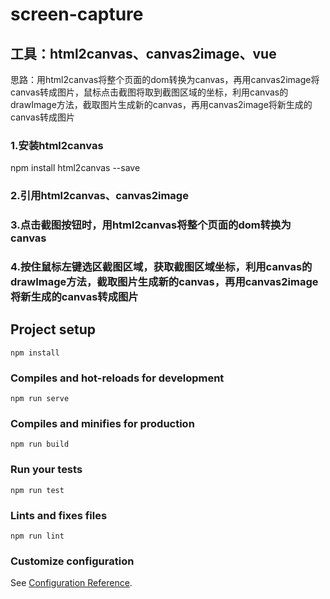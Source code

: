 # screen-capture
##  工具：html2canvas、canvas2image、vue
思路：用html2canvas将整个页面的dom转换为canvas，再用canvas2image将canvas转成图片，鼠标点击截图将取到截图区域的坐标，利用canvas的drawImage方法，截取图片生成新的canvas，再用canvas2image将新生成的canvas转成图片
### 1.安装html2canvas
npm install html2canvas  --save
### 2.引用html2canvas、canvas2image
### 3.点击截图按钮时，用html2canvas将整个页面的dom转换为canvas
### 4.按住鼠标左键选区截图区域，获取截图区域坐标，利用canvas的drawImage方法，截取图片生成新的canvas，再用canvas2image将新生成的canvas转成图片

## Project setup
```
npm install
```

### Compiles and hot-reloads for development
```
npm run serve
```

### Compiles and minifies for production
```
npm run build
```

### Run your tests
```
npm run test
```

### Lints and fixes files
```
npm run lint
```

### Customize configuration
See [Configuration Reference](https://cli.vuejs.org/config/).


